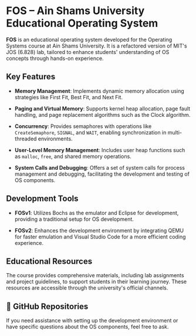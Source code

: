 # FOS – Ain Shams University Educational Operating System

**FOS** is an educational operating system developed for the Operating Systems course at Ain Shams University. It is a refactored version of MIT's JOS (6.828) lab, tailored to enhance students' understanding of OS concepts through hands-on experience.

## Key Features

- **Memory Management**: Implements dynamic memory allocation using strategies like First Fit, Best Fit, and Next Fit.

- **Paging and Virtual Memory**: Supports kernel heap allocation, page fault handling, and page replacement algorithms such as the Clock algorithm.

- **Concurrency**: Provides semaphores with operations like `CreateSemaphore`, `SIGNAL`, and `WAIT`, enabling synchronization in multi-threaded environments.

- **User-Level Memory Management**: Includes user heap functions such as `malloc`, `free`, and shared memory operations.

- **System Calls and Debugging**: Offers a set of system calls for process management and debugging, facilitating the development and testing of OS components.

## Development Tools

- **FOSv1**: Utilizes Bochs as the emulator and Eclipse for development, providing a traditional setup for OS development.

- **FOSv2**: Enhances the development environment by integrating QEMU for faster emulation and Visual Studio Code for a more efficient coding experience.

## Educational Resources

The course provides comprehensive materials, including lab assignments and project guidelines, to support students in their learning journey. These resources are accessible through the university's official channels.

## 🔗 GitHub Repositories

If you need assistance with setting up the development environment or have specific questions about the OS components, feel free to ask.
